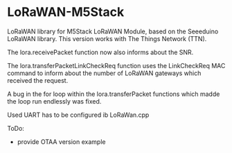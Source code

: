 # LoRaWAN-M5Stack
LoRaWAN library for M5Stack LoRaWAN Module, based on the Seeeduino LoRaWAN library. This version works with The Things Network (TTN).

The lora.receivePacket function now also informs about the SNR.

The lora.transferPacketLinkCheckReq function uses the LinkCheckReq MAC command to inform about the number of LoRaWAN gateways which received the request.

A bug in the for loop within the lora.transferPacket functions which madde the loop run endlessly was fixed.

Used UART has to be configured ib LoRaWan.cpp

ToDo:
- provide OTAA version example

